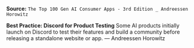 **Source:** `The Top 100 Gen AI Consumer Apps - 3rd Edition _ Andreessen Horowitz`

**Best Practice: Discord for Product Testing**
Some AI products initially launch on Discord to test their features and build a community before releasing a standalone website or app. — Andreessen Horowitz
